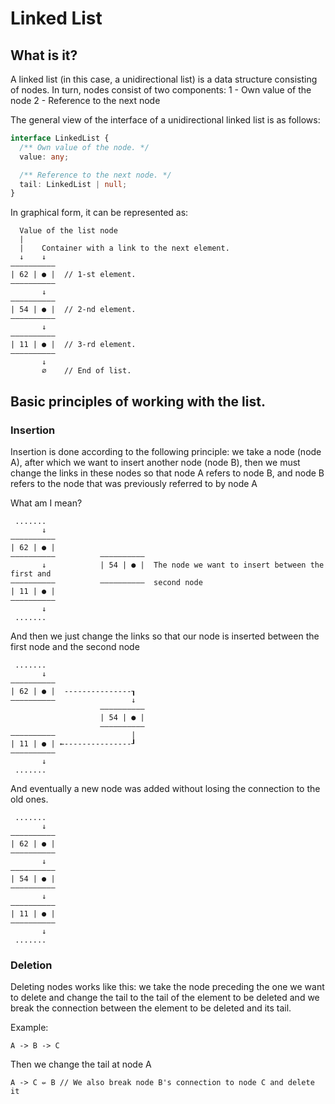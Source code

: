 # Linked List

## What is it?

A linked list (in this case, a unidirectional list) is a data structure consisting of nodes. In turn, nodes consist of two components:
1 - Own value of the node
2 - Reference to the next node

The general view of the interface of a unidirectional linked list is as follows:
```typescript
interface LinkedList {
  /** Own value of the node. */
  value: any;

  /** Reference to the next node. */
  tail: LinkedList | null;
}
```

In graphical form, it can be represented as:
```
  Value of the list node
  |
  |    Container with a link to the next element.
  ↓    ↓
——————————
| 62 | ● |  // 1-st element. 
——————————
       ↓
——————————
| 54 | ● |  // 2-nd element.
——————————
       ↓
——————————
| 11 | ● |  // 3-rd element.
——————————
       ↓
       ∅    // End of list.

```

## Basic principles of working with the list.

### Insertion

Insertion is done according to the following principle: we take a node (node A), after which we want to insert another node (node B), then we must change the links in these nodes so that node A refers to node B, and node B refers to the node that was previously referred to by node A

What am I mean?
```
 .......
       ↓
——————————
| 62 | ● |  
——————————          ——————————
       ↓            | 54 | ● |  The node we want to insert between the first and 
——————————          ——————————  second node
| 11 | ● |  
——————————
       ↓
 .......
```
And then we just change the links so that our node is inserted between the first node and the second node
```
 .......
       ↓
——————————
| 62 | ● |  ---------------┒
——————————                 ↓	
                    ——————————
                    | 54 | ● |  
                    ——————————  
——————————                 |
| 11 | ● | ←---------------┚
——————————
       ↓
 .......
```
And eventually a new node was added without losing the connection to the old ones.
```
 .......
       ↓
——————————
| 62 | ● |   
——————————
       ↓
——————————
| 54 | ● |  
——————————
       ↓
——————————
| 11 | ● |  
——————————
       ↓
 .......
```

### Deletion

Deleting nodes works like this: we take the node preceding the one we want to delete and change the tail to the tail of the element to be deleted and we break the connection between the element to be deleted and its tail.

Example:
```
A -> B -> C
```
Then we change the tail at node A
```
A -> C ⇍ B // We also break node B's connection to node C and delete it
```
